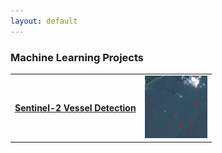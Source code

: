 ```yaml
---
layout: default
---
```


### Machine Learning Projects

|  |  |
|:-:|:-:|
| [**Sentinel-2 Vessel Detection**](./sentinel-2-vessel-detection-Inference.md)| ![Sentinel-2 Vessels](./assets/images/s2_vessel_res.png) |
